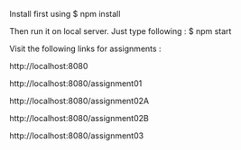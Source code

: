 
Install first using
$ npm install

Then run it on local server. Just type following :
$ npm start

Visit the following links for assignments :

http://localhost:8080 

http://localhost:8080/assignment01

http://localhost:8080/assignment02A

http://localhost:8080/assignment02B

http://localhost:8080/assignment03

